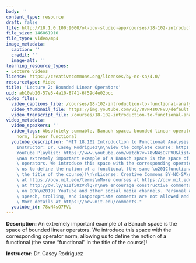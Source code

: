 ```yaml
---
body: ''
content_type: resource
draft: false
file: http://10.1.0.100:9000/ol-ocw-studio-app/courses/18-102-introduction-to-functional-analysis-spring-2021/18102-sp21-lecture-2_360p_16_9.mp4
file_size: 146061910
file_type: video/mp4
image_metadata:
  caption: ''
  credit: ''
  image-alt: ''
learning_resource_types:
- Lecture Videos
license: https://creativecommons.org/licenses/by-nc-sa/4.0/
resourcetype: Video
title: 'Lecture 2: Bounded Linear Operators'
uid: ab10ab20-57e5-4a10-8741-6f59d4e02bcc
video_files:
  video_captions_file: /courses/18-102-introduction-to-functional-analysis-spring-2021/1jNmPdFOnL9uAoAWgUYyCqnotLG1oVNkW_transcript.webvtt
  video_thumbnail_file: https://img.youtube.com/vi/78vN4sO7FVU/default.jpg
  video_transcript_file: /courses/18-102-introduction-to-functional-analysis-spring-2021/1jNmPdFOnL9uAoAWgUYyCqnotLG1oVNkW_transcript.pdf
video_metadata:
  video_speakers: ''
  video_tags: Absolutely summable, Banach space, bounded linear operator, operator
    norm, linear functional
  youtube_description: "MIT 18.102 Introduction to Functional Analysis, Spring 2021\n\
    Instructor: Dr. Casey Rodriguez\n\nView the complete course: https://ocw.mit.edu/courses/18-102-introduction-to-functional-analysis-spring-2021/\n\
    YouTube Playlist: https://www.youtube.com/watch?v=78vN4sO7FVU&list=PLUl4u3cNGP63micsJp_--fRAjZXPrQzW_&index=2\n\
    \nAn extremely important example of a Banach space is the space of bounded linear\
    \ operators. We introduce this space with the corresponding operator norm, allowing\
    \ us to define the notion of a functional (the same \u201Cfunctional\u201D in\
    \ the title of the course)!\n\nLicense: Creative Commons BY-NC-SA\nMore information\
    \ at https://ocw.mit.edu/terms\nMore courses at https://ocw.mit.edu\nSupport OCW\
    \ at http://ow.ly/a1If50zVRlQ\n\nWe encourage constructive comments and discussion\
    \ on OCW\u2019s YouTube and other social media channels. Personal attacks, hate\
    \ speech, trolling, and inappropriate comments are not allowed and may be removed.\
    \ More details at https://ocw.mit.edu/comments."
  youtube_id: 78vN4sO7FVU
---
```

**Description:** An extremely important example of a Banach space is the space of bounded linear operators. We introduce this space with the corresponding operator norm, allowing us to define the notion of a functional (the same “functional” in the title of the course)!

**Instructor:** Dr. Casey Rodriguez